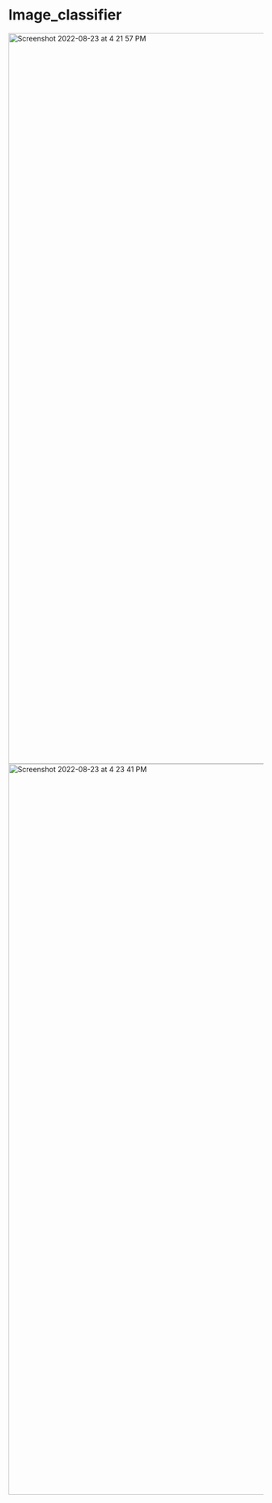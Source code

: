 # Image_classifier
<img width="1440" alt="Screenshot 2022-08-23 at 4 21 57 PM" src="https://user-images.githubusercontent.com/80732845/186140953-27233389-18a9-41e6-a16f-8f187857c0e8.png">
<img width="1440" alt="Screenshot 2022-08-23 at 4 23 41 PM" src="https://user-images.githubusercontent.com/80732845/186140970-9b5a480b-f18c-4e42-9d4d-a846bebfc364.png">

